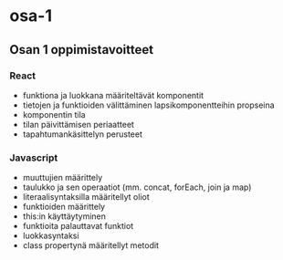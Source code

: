 # osa-1

## Osan 1 oppimistavoitteet

### React

* funktiona ja luokkana määriteltävät komponentit
* tietojen ja funktioiden välittäminen lapsikomponentteihin propseina
* komponentin tila
* tilan päivittämisen periaatteet
* tapahtumankäsittelyn perusteet

### Javascript

* muuttujien määrittely
* taulukko ja sen operaatiot (mm. concat, forEach, join ja map)
* literaalisyntaksilla määritellyt oliot
* funktioiden määrittely
* this:in käyttäytyminen
* funktioita palauttavat funktiot
* luokkasyntaksi
* class propertynä määritellyt metodit